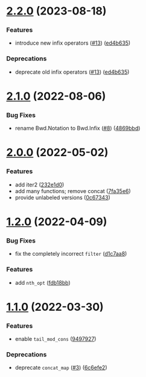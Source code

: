 # [2.2.0](https://github.com/RedPRL/ocaml-bwd/compare/2.1.0...2.2.0) (2023-08-18)

### Features

- introduce new infix operators ([#13](https://github.com/RedPRL/ocaml-bwd/issues/13)) ([ed4b635](https://github.com/RedPRL/ocaml-bwd/commit/ed4b635059e0404029069f37b6c6ab0827bac2d1))

### Deprecations

- deprecate old infix operators ([#13](https://github.com/RedPRL/ocaml-bwd/issues/13)) ([ed4b635](https://github.com/RedPRL/ocaml-bwd/commit/ed4b635059e0404029069f37b6c6ab0827bac2d1))

# [2.1.0](https://github.com/RedPRL/ocaml-bwd/compare/2.0.0...2.1.0) (2022-08-06)

### Bug Fixes

- rename Bwd.Notation to Bwd.Infix ([#8](https://github.com/RedPRL/ocaml-bwd/issues/8)) ([4869bbd](https://github.com/RedPRL/ocaml-bwd/commit/4869bbd9ab8d304d94515428bf54f471fca03181))

# [2.0.0](https://github.com/RedPRL/ocaml-bwd/compare/1.2.0...2.0.0) (2022-05-02)

### Features

- add iter2 ([232e1d0](https://github.com/RedPRL/ocaml-bwd/commit/232e1d0048bc289a7c565eb017c664899349acf5))
- add many functions; remove concat ([7fa35e6](https://github.com/RedPRL/ocaml-bwd/commit/7fa35e65247adbcb45d48dab2f4f3f2ffb2c90bc))
- provide unlabeled versions ([0c67343](https://github.com/RedPRL/ocaml-bwd/commit/0c673432ff91723085410eedaf78dae5a23b87b1))

# [1.2.0](https://github.com/RedPRL/ocaml-bwd/compare/1.1.0...1.2.0) (2022-04-09)

### Bug Fixes

- fix the completely incorrect `filter` ([d1c7aa8](https://github.com/RedPRL/ocaml-bwd/commit/d1c7aa8ac08f973d30032e6c2d615585f3e42452))

### Features

- add `nth_opt` ([fdb18bb](https://github.com/RedPRL/ocaml-bwd/commit/fdb18bb914f2e6ab760141ef5492fe33e077ae02))

# [1.1.0](https://github.com/RedPRL/ocaml-bwd/compare/1.0.0...1.1.0) (2022-03-30)

### Features

- enable `tail_mod_cons` ([9497927](https://github.com/RedPRL/ocaml-bwd/commit/9497927c9f794e0f196478267b748b6f2c3a38e7))

### Deprecations

- deprecate `concat_map` ([#3](https://github.com/RedPRL/ocaml-bwd/pull/3)) ([6c6efe2](https://github.com/RedPRL/ocaml-bwd/commit/6c6efe2b58fc2212f451d43acd802cf1aa1f03ac))
